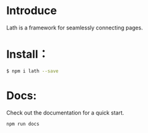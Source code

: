 # Introduce
Lath is a framework for seamlessly connecting pages.

# Install：
```bash
$ npm i lath --save
```

# Docs:
Check out the documentation for a quick start.
```ts
npm run docs
```
